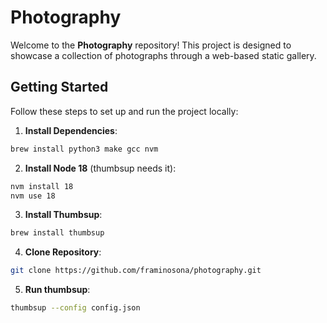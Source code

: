 # Photography

Welcome to the **Photography** repository! This project is designed to showcase a collection of photographs through a web-based static gallery.

## Getting Started

Follow these steps to set up and run the project locally:

1. **Install Dependencies**:
```bash
brew install python3 make gcc nvm
```

2. **Install Node 18** (thumbsup needs it):
```bash
nvm install 18
nvm use 18
```

3. **Install Thumbsup**:
```bash
brew install thumbsup
```

4. **Clone Repository**:
```bash
git clone https://github.com/framinosona/photography.git
```

5. **Run thumbsup**:
```bash
thumbsup --config config.json
```